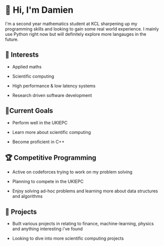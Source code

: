 # 👋 Hi, I'm Damien

I'm a second year mathematics student at KCL sharpening up my programming skills and looking to gain some real world experience. I mainly use Python right now but will definitely explore more langauges in the future.

## 🔬 Interests
- Applied maths  

- Scientific computing  

- High performance & low latency systems  

- Research driven software development  

## 🎯Current Goals  

- Perform well in the UKIEPC  

- Learn more about scientific computing  

- Become proficient in C++ 

## 🏆 Competitive Programming

- Active on codeforces trying to work on my problem solving
  
- Planning to compete in the UKIEPC
  
- Enjoy solving ad-hoc problems and learning more about data structures and algorithms  


## 🧱 Projects

- Built various projects in relating to finance, machine-learning, physics and anything interesting i've found
  
- Looking to dive into more scientific computing projects 





